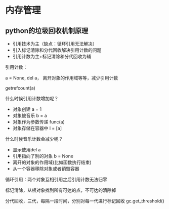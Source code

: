 # 内存管理

## python的垃圾回收机制原理

- 引用技术为主（缺点：循环引用无法解决）
- 引入标记清除和分代回收解决引用计数的问题
- 引用计数为主+标记清除和分代回收为辅

引用计数：

a = None, del a， 离开对象的作用域等等，减少引用计数

getrefcount(a)

什么时候引用计数增加呢？

- 对象创建 a = 1
- 对象被音乐 b = a
- 对象作为参数传递 func(a)
- 对象存储在容器中 l = [a]

什么时候音乐计数会减少呢？

- 显示使用del a
- 引用指向了别的对象 b = None
- 离开的对象的作用域(比如函数执行结束)
- 从一个容器移除对象或者销毁容器

循环引用：两个对象互相引用之后引用计数无法归零

标记清除，从根对象找到所有可达的点，不可达的清除掉

分代回收，三代，每隔一段时间，分别对每一代进行标记回收
gc.get_threshold()
